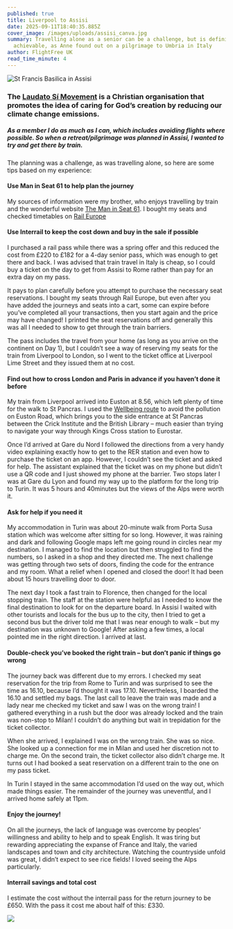 ```yaml
---
published: true
title: Liverpool to Assisi
date: 2025-09-11T18:40:35.885Z
cover_image: /images/uploads/assisi_canva.jpg
summary: Travelling alone as a senior can be a challenge, but is definitely
  achievable, as Anne found out on a pilgrimage to Umbria in Italy
author: FlightFree UK
read_time_minute: 4
---
```

![](/images/uploads/assisi_body_canva.jpg "St Francis Basilica in Assisi")

### The [Laudato Sí Movement](https://laudatosimovement.org/) is a Christian organisation that promotes the idea of caring for God’s creation by reducing our climate change emissions.

##### As a member I do as much as I can, which includes avoiding flights where possible. So when a retreat/pilgrimage was planned in Assisi, I wanted to try and get there by train.

The planning was a challenge, as was travelling alone, so here are some tips based on my experience:

#### Use Man in Seat 61 to help plan the journey

My sources of information were my brother, who enjoys travelling by train and the wonderful website [The Man in Seat 61](https://www.seat61.com/). I bought my seats and checked timetables on [Rail Europe](https://www.raileurope.com/?&msclkid=752b756578621fc8cd5e1d291e231901&gclid=752b756578621fc8cd5e1d291e231901&gclsrc=3p.ds&gad_source=7)

#### Use Interrail to keep the cost down and buy in the sale if possible

I purchased a rail pass while there was a spring offer and this reduced the cost from £220 to £182 for a 4-day senior pass, which was enough to get there and back. I was advised that train travel in Italy is cheap, so I could buy a ticket on the day to get from Assisi to Rome rather than pay for an extra day on my pass.

It pays to plan carefully before you attempt to purchase the necessary seat reservations. I bought my seats through Rail Europe, but even after you have added the journeys and seats into a cart, some can expire before you’ve completed all your transactions, then you start again and the price may have changed! I printed the seat reservations off and generally this was all I needed to show to get through the train barriers. 

The pass includes the travel from your home (as long as you arrive on the continent on Day 1), but I couldn’t see a way of reserving my seats for the train from Liverpool to London, so I went to the ticket office at Liverpool Lime Street and they issued them at no cost.

#### Find out how to cross London and Paris in advance if you haven’t done it before

My train from Liverpool arrived into Euston at 8.56, which left plenty of time for the walk to St Pancras. I used the [Wellbeing route](https://sustainablebusiness.springernature.com/ClimateResearchInAction/files/urban-partners-wellbeing-walk-map.pdf) to avoid the pollution on Euston Road, which brings you to the side entrance at St Pancras between the Crick Institute and the British Library – much easier than trying to navigate your way through Kings Cross station to Eurostar.

Once I’d arrived at Gare du Nord I followed the directions from a very handy video explaining exactly how to get to the RER station and even how to purchase the ticket on an app. However, I couldn’t see the ticket and asked for help. The assistant explained that the ticket was on my phone but didn’t use a QR code and I just showed my phone at the barrier. Two stops later I was at Gare du Lyon and found my way up to the platform for the long trip to Turin. It was 5 hours and 40minutes but the views of the Alps were worth it. 

#### Ask for help if you need it

My accommodation in Turin was about 20-minute walk from Porta Susa station which was welcome after sitting for so long. However, it was raining and dark and following Google maps left me going round in circles near my destination. I managed to find the location but then struggled to find the numbers, so I asked in a shop and they directed me. The next challenge was getting through two sets of doors, finding the code for the entrance and my room. What a relief when I opened and closed the door! It had been about 15 hours travelling door to door.

The next day I took a fast train to Florence, then changed for the local stopping train. The staff at the station were helpful as I needed to know the final destination to look for on the departure board. In Assisi I waited with other tourists and locals for the bus up to the city, then I tried to get a second bus but the driver told me that I was near enough to walk – but my destination was unknown to Google! After asking a few times, a local pointed me in the right direction. I arrived at last.

#### Double-check you’ve booked the right train – but don’t panic if things go wrong

The journey back was different due to my errors. I checked my seat reservation for the trip from Rome to Turin and was surprised to see the time as 16.10, because I’d thought it was 17.10. Nevertheless, I boarded the 16.10 and settled my bags. The last call to leave the train was made and a lady near me checked my ticket and saw I was on the wrong train! I gathered everything in a rush but the door was already locked and the train was non-stop to Milan! I couldn’t do anything but wait in trepidation for the ticket collector. 

When she arrived, I explained I was on the wrong train. She was so nice. She looked up a connection for me in Milan and used her discretion not to charge me. On the second train, the ticket collector also didn’t charge me. It turns out I had booked a seat reservation on a different train to the one on my pass ticket.

In Turin I stayed in the same accommodation I’d used on the way out, which made things easier. The remainder of the journey was uneventful, and I arrived home safely at 11pm. 

#### Enjoy the journey!

On all the journeys, the lack of language was overcome by peoples’ willingness and ability to help and to speak English. It was tiring but rewarding appreciating the expanse of France and Italy, the varied landscapes and town and city architecture. Watching the countryside unfold was great, I didn’t expect to see rice fields! I loved seeing the Alps particularly.

#### I﻿nterrail savings and total cost

I estimate the cost without the interrail pass for the return journey to be £650. With the pass it cost me about half of this: £330.

![](/images/uploads/train-times-assisi.jpg)